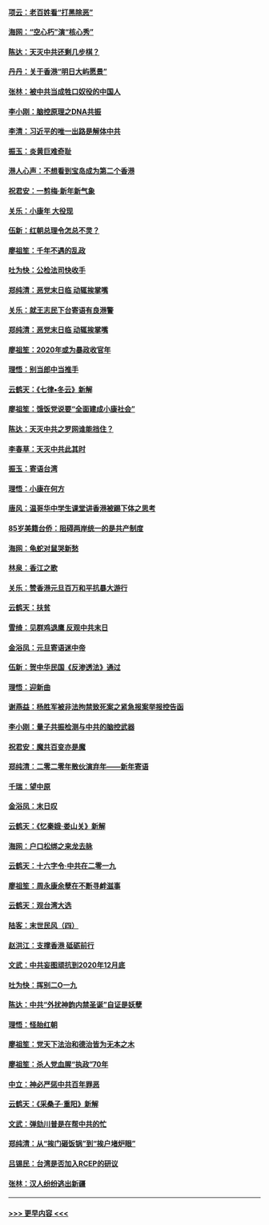 #### [项云：老百姓看“打黑除恶”](../pages/nsc993/n11785398.md?t=01120601) 
#### [海网：“空心朽”演“核心秀”](../pages/nsc993/n11783874.md?t=01120601) 
#### [陈达：天灭中共还剩几步棋？](../pages/nsc993/n11783719.md?t=01120601) 
#### [丹丹：关于香港“明日大屿愿景”](../pages/nsc993/n11783273.md?t=01120601) 
#### [张林：被中共当成牲口奴役的中国人](../pages/nsc993/n11782397.md?t=01120601) 
#### [李小刚：脑控原理之DNA共振](../pages/nsc993/n11780962.md?t=01120601) 
#### [李清：习近平的唯一出路是解体中共](../pages/nsc993/n11780866.md?t=01120601) 
#### [振玉：炎黄巨难奇耻](../pages/nsc993/n11779632.md?t=01120601) 
#### [港人心声：不想看到宝岛成为第二个香港](../pages/nsc993/n11778817.md?t=01120601) 
#### [祝君安：一剪梅‧新年新气象](../pages/nsc993/n11776340.md?t=01120601) 
#### [关乐：小康年 大役现](../pages/nsc993/n11774213.md?t=01120601) 
#### [伍新：红朝总理令怎总不灵？](../pages/nsc993/n11770813.md?t=01120601) 
#### [廖祖笙：千年不遇的乱政](../pages/nsc993/n11770373.md?t=01120601) 
#### [吐为快：公检法司快收手](../pages/nsc993/n11770359.md?t=01120601) 
#### [郑纯清：恶党末日临 动辄挨掌嘴](../pages/nsc993/n11769912.md?t=01120601) 
#### [关乐：就王志民下台寄语有良港警](../pages/nsc993/n11769903.md?t=01120601) 
#### [郑纯清：恶党末日临 动辄挨掌嘴](../pages/nsc993/n11769356.md?t=01120601) 
#### [廖祖笙：2020年或为暴政收官年](../pages/nsc993/n11768216.md?t=01120601) 
#### [理悟：别当郎中当推手](../pages/nsc993/n11768243.md?t=01120601) 
#### [云鹤天：《七律▪冬云》新解](../pages/nsc993/n11768204.md?t=01120601) 
#### [廖祖笙：饿饭党说要“全面建成小康社会”](../pages/nsc993/n11767482.md?t=01120601) 
#### [陈达：天灭中共之罗网谁能挡住？](../pages/nsc993/n11767465.md?t=01120601) 
#### [李春草：天灭中共此其时](../pages/nsc993/n11767452.md?t=01120601) 
#### [振玉：寄语台湾](../pages/nsc993/n11767432.md?t=01120601) 
#### [理悟：小康在何方](../pages/nsc993/n11767394.md?t=01120601) 
#### [唐风：温哥华中学生课堂讲香港被踢下体之思考](../pages/nsc993/n11766848.md?t=01120601) 
#### [85岁美籍台侨：阻碍两岸统一的是共产制度](../pages/nsc993/n11765043.md?t=01120601) 
#### [海网：龟蛇对鼠哭新愁](../pages/nsc993/n11764895.md?t=01120601) 
#### [林泉：香江之歌](../pages/nsc993/n11764415.md?t=01120601) 
#### [关乐：赞香港元旦百万和平抗暴大游行](../pages/nsc993/n11764382.md?t=01120601) 
#### [云鹤天：扶贫](../pages/nsc993/n11764245.md?t=01120601) 
#### [雪绮：见群鸡退鹰  反观中共末日](../pages/nsc993/n11762112.md?t=01120601) 
#### [金浴凤：元旦寄语迷中帝](../pages/nsc993/n11761788.md?t=01120601) 
#### [伍新：贺中华民国《反渗透法》通过](../pages/nsc993/n11761994.md?t=01120601) 
#### [理悟：迎新曲](../pages/nsc993/n11761152.md?t=01120601) 
#### [谢燕益：杨胜军被非法拘禁致死案之紧急报案举报控告函](../pages/nsc993/n11756134.md?t=01120601) 
#### [李小刚：量子共振检测与中共的脑控武器](../pages/nsc993/n11754518.md?t=01120601) 
#### [祝君安：魔共百变亦是魔](../pages/nsc993/n11754469.md?t=01120601) 
#### [郑纯清：二零二零年散伙演弃年——新年寄语](../pages/nsc993/n11754195.md?t=01120601) 
#### [千瑞：望中原](../pages/nsc993/n11754159.md?t=01120601) 
#### [金浴凤：末日叹](../pages/nsc993/n11752359.md?t=01120601) 
#### [云鹤天：《忆秦娥‧娄山关》新解](../pages/nsc993/n11752348.md?t=01120601) 
#### [海网：户口松绑之来龙去脉](../pages/nsc993/n11752328.md?t=01120601) 
#### [云鹤天：十六字令‧中共在二零一九](../pages/nsc993/n11752305.md?t=01120601) 
#### [廖祖笙：周永康余孽在不断寻衅滋事](../pages/nsc993/n11751013.md?t=01120601) 
#### [云鹤天：观台湾大选](../pages/nsc993/n11751007.md?t=01120601) 
#### [陆客：末世民风（四）](../pages/nsc993/n11749203.md?t=01120601) 
#### [赵洪江：支撑香港 砥砺前行](../pages/nsc993/n11748482.md?t=01120601) 
#### [文武：中共妄图顽抗到2020年12月底](../pages/nsc993/n11748446.md?t=01120601) 
#### [吐为快：挥别二O一九](../pages/nsc993/n11748411.md?t=01120601) 
#### [陈达：中共“外扰神韵内禁圣诞”自证是妖孽](../pages/nsc993/n11748226.md?t=01120601) 
#### [理悟：怪胎红朝](../pages/nsc993/n11748206.md?t=01120601) 
#### [廖祖笙：党天下法治和德治皆为无本之木](../pages/nsc993/n11748135.md?t=01120601) 
#### [廖祖笙：杀人党血腥“执政”70年](../pages/nsc993/n11745144.md?t=01120601) 
#### [中立：神必严惩中共百年罪恶](../pages/nsc993/n11744970.md?t=01120601) 
#### [云鹤天：《采桑子‧重阳》新解](../pages/nsc993/n11744948.md?t=01120601) 
#### [文武：弹劾川普是在帮中共的忙](../pages/nsc993/n11744758.md?t=01120601) 
#### [郑纯清：从“挨门砸饭锅”到“挨户堵炉眼”](../pages/nsc993/n11744745.md?t=01120601) 
#### [吕锡民：台湾是否加入RCEP的研议](../pages/nsc993/n11744701.md?t=01120601) 
#### [张林：汉人纷纷逃出新疆](../pages/nsc993/n11743530.md?t=01120601) 

----
#### [ >>> 更早内容 <<< ](../indexes/nsc993-earlier.md)
